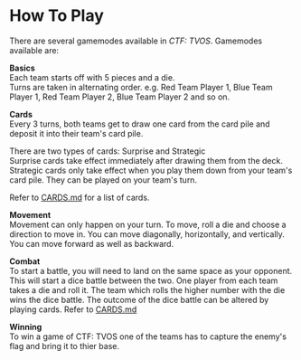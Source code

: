 How To Play
===========

There are several gamemodes available in _CTF: TVOS_.
Gamemodes available are:

**Basics**<br>
Each team starts off with 5 pieces and a die.<br>
Turns are taken in alternating order. e.g. Red Team Player 1, Blue Team Player 1, Red Team Player 2, Blue Team Player 2 and so on.

**Cards**<br>
Every 3 turns, both teams get to draw one card from the card pile and deposit it into their team's card pile.

There are two types of cards: Surprise and Strategic<br>
Surprise cards take effect immediately after drawing them from the deck.<br>
Strategic cards only take effect when you play them down from your team's card pile. They can be played on your team's turn.

Refer to [CARDS.md](https://github.com/petster101/Capture-The-Flag/blob/master/Rules/CARDS.md) for a list of cards.

**Movement**<br>
Movement can only happen on your turn. To move, roll a die and choose a direction to move in. You can move diagonally, horizontally, and vertically. You can move forward as well as backward.

**Combat**<br>
To start a battle, you will need to land on the same space as your opponent. This will start a dice battle between the two. One player from each team takes a die and roll it. The team which rolls the higher number with the die wins the dice battle. The outcome of the dice battle can be altered by playing cards. Refer to [CARDS.md](https://github.com/petster101/Capture-The-Flag/blob/master/Rules/CARDS.md)

**Winning**<br>
To win a game of CTF: TVOS one of the teams has to capture the enemy's flag and bring it to thier base.
